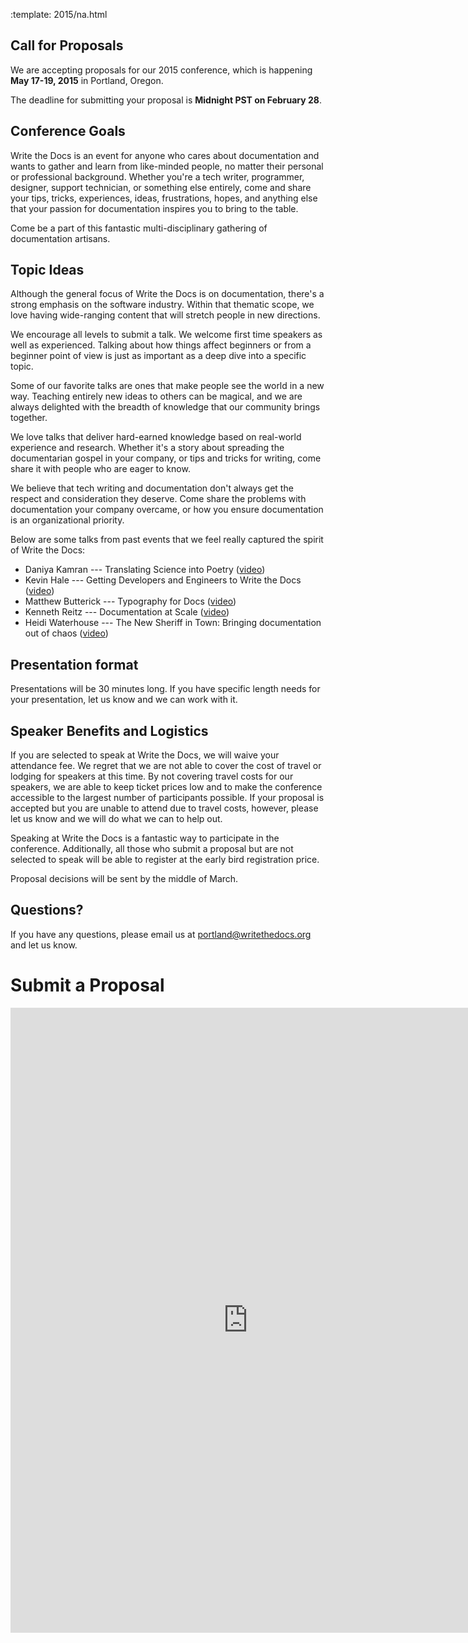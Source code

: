 :template: 2015/na.html

## Call for Proposals

We are accepting proposals for our 2015
conference, which is happening **May 17-19, 2015** in Portland, Oregon.

The deadline for submitting your proposal is **Midnight PST on February 28**.

## Conference Goals

Write the Docs is an event for anyone who cares about documentation and
wants to gather and learn from like-minded people, no matter their
personal or professional background. Whether you're a tech writer,
programmer, designer, support technician, or something else entirely,
come and share your tips, tricks, experiences, ideas, frustrations,
hopes, and anything else that your passion for documentation inspires
you to bring to the table.

Come be a part of this fantastic multi-disciplinary gathering of
documentation artisans.

## Topic Ideas

Although the general focus of Write the Docs is on documentation,
there's a strong emphasis on the software industry. Within that thematic
scope, we love having wide-ranging content that will stretch people in
new directions.

We encourage all levels to submit a talk.
We welcome first time speakers as well as experienced.
Talking about how things affect beginners or from a beginner point of view is just as important as a deep dive into a specific topic.

Some of our favorite talks are ones that make people see the world in a new way.
Teaching entirely new ideas to others can be magical, and we are always
delighted with the breadth of knowledge that our community brings together.

We love talks that deliver hard-earned knowledge based on real-world
experience and research. Whether it's a story about spreading the
documentarian gospel in your company, or tips and tricks for writing,
come share it with people who are eager to know.

We believe that tech writing and documentation don't always get the respect and
consideration they deserve. Come share the problems with documentation your
company overcame, or how you ensure documentation is an organizational priority.

Below are some talks from past events that we feel really captured the
spirit of Write the Docs:

* Daniya Kamran --- Translating Science into Poetry
  ([video](https://www.youtube.com/watch?v=QG8LUR-IIWY))
* Kevin Hale --- Getting Developers and Engineers to Write the Docs
  ([video](https://www.youtube.com/watch?v=mBRCq-AvYmU))
* Matthew Butterick --- Typography for Docs
  ([video](https://www.youtube.com/watch?v=8J6HuvosP0s))
* Kenneth Reitz --- Documentation at Scale
  ([video](https://www.youtube.com/watch?v=zhZOGST52ds))
* Heidi Waterhouse --- The New Sheriff in Town: Bringing documentation
  out of chaos
  ([video](https://www.youtube.com/watch?v=9ivvCXGBD90))

## Presentation format

Presentations will be 30 minutes long. If you have specific length needs
for your presentation, let us know and we can work with it.

## Speaker Benefits and Logistics

If you are selected to speak at Write the Docs, we will waive your
attendance fee. We regret that we are not able to cover the cost of
travel or lodging for speakers at this time. By not covering travel
costs for our speakers, we are able to keep ticket prices low and to
make the conference accessible to the largest number of participants
possible. If your proposal is accepted but you are unable to attend due
to travel costs, however, please let us know and we will do what we can
to help out.

Speaking at Write the Docs is a fantastic way to participate in the
conference. Additionally, all those who submit a proposal but are not
selected to speak will be able to register at the early bird
registration price.

Proposal decisions will be sent by the middle of March.

## Questions?

If you have any questions, please email us at
[portland@writethedocs.org](mailto:portland@writethedocs.org) and let us know.

# Submit a Proposal

<iframe src="https://docs.google.com/forms/d/1ZW77cqr01rA9OiU9h015uQNdQURaeODkqw8aQ9Uqo6Y/viewform?embedded=true" width="760" height="1000" frameborder="0" marginheight="0" marginwidth="0">Loading...</iframe>
